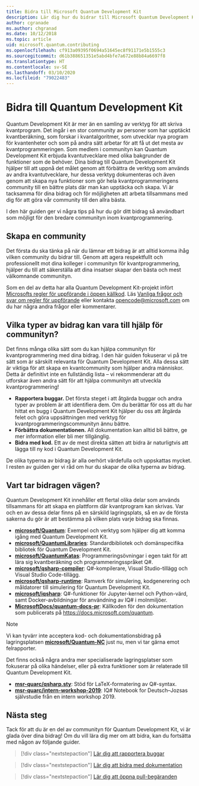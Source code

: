 ```yaml
---
title: Bidra till Microsoft Quantum Development Kit
description: Lär dig hur du bidrar till Microsoft Quantum Development Kit och communityn för kvantutveckling.
author: cgranade
ms.author: chgranad
ms.date: 10/12/2018
ms.topic: article
uid: microsoft.quantum.contributing
ms.openlocfilehash: cf913a09395f0694a51645ec8f91171e5b1555c3
ms.sourcegitcommit: d61b388651351e5abd4bfe7a672e88b84a6697f8
ms.translationtype: HT
ms.contentlocale: sv-SE
ms.lasthandoff: 03/10/2020
ms.locfileid: "79022483"
---
```

# <a name="contributing-to-the-quantum-development-kit"></a>Bidra till Quantum Development Kit

Quantum Development Kit är mer än en samling av verktyg för att skriva kvantprogram.
Det ingår i en stor community av personer som har upptäckt kvantberäkning, som forskar i kvantalgoritmer, som utvecklar nya program för kvantenheter och som på andra sätt arbetar för att få ut det mesta av kvantprogrammeringen.
Som medlem i communityn kan Quantum Development Kit erbjuda kvantutvecklare med olika bakgrunder de funktioner som de behöver.
Dina bidrag till Quantum Development Kit hjälper till att uppnå det målet genom att förbättra de verktyg som används av andra kvantutvecklare, hur dessa verktyg dokumenteras och även genom att skapa nya funktioner som gör hela kvantprogrammeringens community till en bättre plats där man kan upptäcka och skapa.
Vi är tacksamma för dina bidrag och för möjligheten att arbeta tillsammans med dig för att göra vår community till den allra bästa.

I den här guiden ger vi några tips på hur du gör ditt bidrag så användbart som möjligt för den bredare communityn inom kvantprogrammering.

## <a name="building-community"></a>Skapa en community

Det första du ska tänka på när du lämnar ett bidrag är att alltid komma ihåg vilken community du bidrar till.
Genom att agera respektfullt och professionellt mot dina kolleger i communityn för kvantprogrammering, hjälper du till att säkerställa att dina insatser skapar den bästa och mest välkomnande communityn.

Som en del av detta har alla Quantum Development Kit-projekt infört [Microsofts regler för uppförande i öppen källkod](https://opensource.microsoft.com/codeofconduct/).
Läs [Vanliga frågor och svar om regler för uppförande](https://opensource.microsoft.com/codeofconduct/faq/) eller kontakta [opencode@microsoft.com](mailto:opencode@microsoft.com) om du har några andra frågor eller kommentarer.

## <a name="what-kinds-of-contributions-help-the-community"></a>Vilka typer av bidrag kan vara till hjälp för communityn?

Det finns många olika sätt som du kan hjälpa communityn för kvantprogrammering med dina bidrag.
I den här guiden fokuserar vi på tre sätt som är särskilt relevanta för Quantum Development Kit.
Alla dessa sätt är viktiga för att skapa en kvantcommunity som hjälper andra människor.
Detta är definitivt inte en fullständig lista – vi rekommenderar att du utforskar även andra sätt för att hjälpa communityn att utveckla kvantprogrammering!

- **Rapportera buggar.** Det första steget i att åtgärda buggar och andra typer av problem är att identifiera dem. Om du berättar för oss att du har hittat en bugg i Quantum Development Kit hjälper du oss att åtgärda felet och göra uppsättningen med verktyg för kvantprogrammeringscommunityn ännu bättre.
- **Förbättra dokumentationen.** All dokumentation kan alltid bli bättre, ge mer information eller bli mer tillgänglig.
- **Bidra med kod.** Ett av de mest direkta sätten att bidra är naturligtvis att lägga till ny kod i Quantum Development Kit.

De olika typerna av bidrag är alla oerhört värdefulla och uppskattas mycket.
I resten av guiden ger vi råd om hur du skapar de olika typerna av bidrag.

## <a name="where-do-contributions-go"></a>Vart tar bidragen vägen?

Quantum Development Kit innehåller ett flertal olika delar som används tillsammans för att skapa en plattform där kvantprogram kan skrivas.
Var och en av dessa delar finns på en särskild lagringsplats, så en av de första sakerna du gör är att bestämma på vilken plats varje bidrag ska finnas.

- [**microsoft/Quantum**](https://github.com/Microsoft/Quantum): Exempel och verktyg som hjälper dig att komma igång med Quantum Development Kit.
- [**microsoft/QuantumLibraries**](https://github.com/Microsoft/QuantumLibraries): Standardbibliotek och domänspecifika bibliotek för Quantum Development Kit.
- [**microsoft/QuantumKatas**](https://github.com/Microsoft/QuantumKatas): Programmeringsövningar i egen takt för att lära sig kvantberäkning och programmeringsspråket Q#.
- [**microsoft/qsharp-compiler**](https://github.com/microsoft/qsharp-compiler): Q#-kompilerare, Visual Studio-tillägg och Visual Studio Code-tillägg.
- [**microsoft/qsharp-runtime**](https://github.com/microsoft/qsharp-runtime): Ramverk för simulering, kodgenerering och måldatorer till simulering för Quantum Development Kit.
- [**microsoft/iqsharp**](https://github.com/microsoft/iqsharp): Q#-funktioner för Jupyter-kernel och Python-värd, samt Docker-avbildningar för användning av IQ# i molnmiljöer.
- [**MicrosoftDocs/quantum-docs-pr**](https://github.com/MicrosoftDocs/quantum-docs-pr): Källkoden för den dokumentation som publicerats på https://docs.microsoft.com/quantum.

> [!NOTE]
> Vi kan tyvärr inte acceptera kod- och dokumentationsbidrag på lagringsplatsen [**microsoft/Quantum-NC**](https://github.com/microsoft/Quantum-NC) just nu, men vi tar gärna emot felrapporter.

Det finns också några andra mer specialiserade lagringsplatser som fokuserar på olika händelser, eller på extra funktioner som är relaterade till Quantum Development Kit.

- [**msr-quarc/qsharp.sty**](https://github.com/msr-quarc/qsharp.sty): Stöd för LaTeX-formatering av Q#-syntax.
- [**msr-quarc/intern-workshop-2019**](https://github.com/msr-quarc/intern-workshop-2019): IQ# Notebook for Deutsch–Jozsas självstudie från en intern workshop 2019.

## <a name="next-steps"></a>Nästa steg

Tack för att du är en del av communityn för Quantum Development Kit, vi är glada över dina bidrag!
Om du vill lära dig mer om att bidra, kan du fortsätta med någon av följande guider.

> [!div class="nextstepaction"]
> [Lär dig att rapportera buggar](xref:microsoft.quantum.contributing.reporting)

> [!div class="nextstepaction"]
> [Lär dig att bidra med dokumentation](xref:microsoft.quantum.contributing.docs)

> [!div class="nextstepaction"]
> [Lär dig att öppna pull-begäranden](xref:microsoft.quantum.contributing.pulls)
